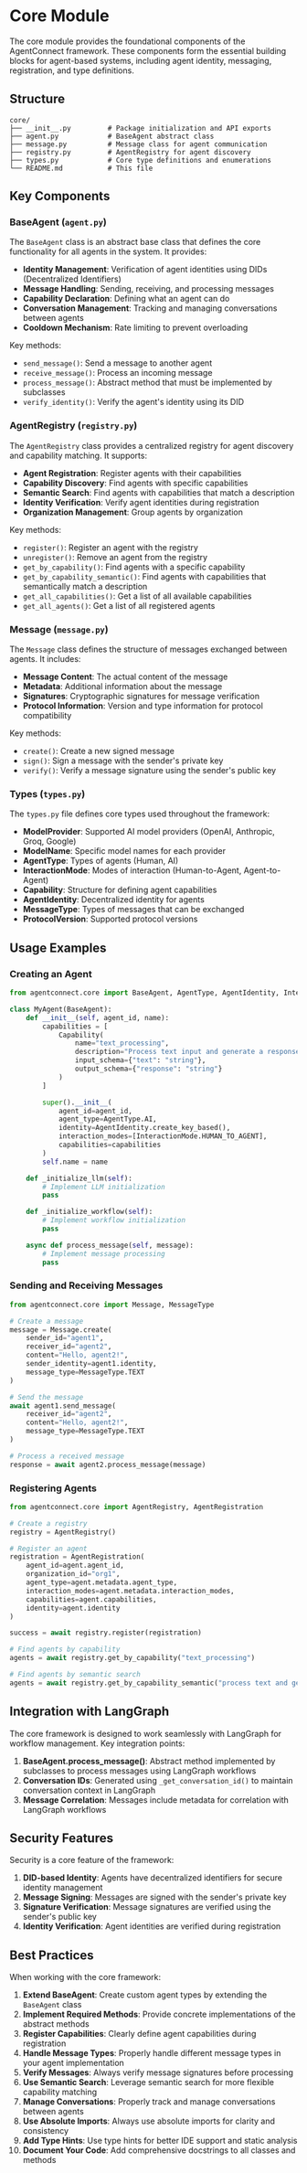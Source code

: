 # Core Module

The core module provides the foundational components of the AgentConnect framework. These components form the essential building blocks for agent-based systems, including agent identity, messaging, registration, and type definitions.

## Structure

```
core/
├── __init__.py         # Package initialization and API exports
├── agent.py            # BaseAgent abstract class
├── message.py          # Message class for agent communication
├── registry.py         # AgentRegistry for agent discovery
├── types.py            # Core type definitions and enumerations
└── README.md           # This file
```

## Key Components

### BaseAgent (`agent.py`)

The `BaseAgent` class is an abstract base class that defines the core functionality for all agents in the system. It provides:

- **Identity Management**: Verification of agent identities using DIDs (Decentralized Identifiers)
- **Message Handling**: Sending, receiving, and processing messages
- **Capability Declaration**: Defining what an agent can do
- **Conversation Management**: Tracking and managing conversations between agents
- **Cooldown Mechanism**: Rate limiting to prevent overloading

Key methods:
- `send_message()`: Send a message to another agent
- `receive_message()`: Process an incoming message
- `process_message()`: Abstract method that must be implemented by subclasses
- `verify_identity()`: Verify the agent's identity using its DID

### AgentRegistry (`registry.py`)

The `AgentRegistry` class provides a centralized registry for agent discovery and capability matching. It supports:

- **Agent Registration**: Register agents with their capabilities
- **Capability Discovery**: Find agents with specific capabilities
- **Semantic Search**: Find agents with capabilities that match a description
- **Identity Verification**: Verify agent identities during registration
- **Organization Management**: Group agents by organization

Key methods:
- `register()`: Register an agent with the registry
- `unregister()`: Remove an agent from the registry
- `get_by_capability()`: Find agents with a specific capability
- `get_by_capability_semantic()`: Find agents with capabilities that semantically match a description
- `get_all_capabilities()`: Get a list of all available capabilities
- `get_all_agents()`: Get a list of all registered agents

### Message (`message.py`)

The `Message` class defines the structure of messages exchanged between agents. It includes:

- **Message Content**: The actual content of the message
- **Metadata**: Additional information about the message
- **Signatures**: Cryptographic signatures for message verification
- **Protocol Information**: Version and type information for protocol compatibility

Key methods:
- `create()`: Create a new signed message
- `sign()`: Sign a message with the sender's private key
- `verify()`: Verify a message signature using the sender's public key

### Types (`types.py`)

The `types.py` file defines core types used throughout the framework:

- **ModelProvider**: Supported AI model providers (OpenAI, Anthropic, Groq, Google)
- **ModelName**: Specific model names for each provider
- **AgentType**: Types of agents (Human, AI)
- **InteractionMode**: Modes of interaction (Human-to-Agent, Agent-to-Agent)
- **Capability**: Structure for defining agent capabilities
- **AgentIdentity**: Decentralized identity for agents
- **MessageType**: Types of messages that can be exchanged
- **ProtocolVersion**: Supported protocol versions

## Usage Examples

### Creating an Agent

```python
from agentconnect.core import BaseAgent, AgentType, AgentIdentity, InteractionMode, Capability

class MyAgent(BaseAgent):
    def __init__(self, agent_id, name):
        capabilities = [
            Capability(
                name="text_processing",
                description="Process text input and generate a response",
                input_schema={"text": "string"},
                output_schema={"response": "string"}
            )
        ]

        super().__init__(
            agent_id=agent_id,
            agent_type=AgentType.AI,
            identity=AgentIdentity.create_key_based(),
            interaction_modes=[InteractionMode.HUMAN_TO_AGENT],
            capabilities=capabilities
        )
        self.name = name

    def _initialize_llm(self):
        # Implement LLM initialization
        pass

    def _initialize_workflow(self):
        # Implement workflow initialization
        pass

    async def process_message(self, message):
        # Implement message processing
        pass
```

### Sending and Receiving Messages

```python
from agentconnect.core import Message, MessageType

# Create a message
message = Message.create(
    sender_id="agent1",
    receiver_id="agent2",
    content="Hello, agent2!",
    sender_identity=agent1.identity,
    message_type=MessageType.TEXT
)

# Send the message
await agent1.send_message(
    receiver_id="agent2",
    content="Hello, agent2!",
    message_type=MessageType.TEXT
)

# Process a received message
response = await agent2.process_message(message)
```

### Registering Agents

```python
from agentconnect.core import AgentRegistry, AgentRegistration

# Create a registry
registry = AgentRegistry()

# Register an agent
registration = AgentRegistration(
    agent_id=agent.agent_id,
    organization_id="org1",
    agent_type=agent.metadata.agent_type,
    interaction_modes=agent.metadata.interaction_modes,
    capabilities=agent.capabilities,
    identity=agent.identity
)

success = await registry.register(registration)

# Find agents by capability
agents = await registry.get_by_capability("text_processing")

# Find agents by semantic search
agents = await registry.get_by_capability_semantic("process text and generate responses")
```

## Integration with LangGraph

The core framework is designed to work seamlessly with LangGraph for workflow management. Key integration points:

1. **BaseAgent.process_message()**: Abstract method implemented by subclasses to process messages using LangGraph workflows
2. **Conversation IDs**: Generated using `_get_conversation_id()` to maintain conversation context in LangGraph
3. **Message Correlation**: Messages include metadata for correlation with LangGraph workflows

## Security Features

Security is a core feature of the framework:

1. **DID-based Identity**: Agents have decentralized identifiers for secure identity management
2. **Message Signing**: Messages are signed with the sender's private key
3. **Signature Verification**: Message signatures are verified using the sender's public key
4. **Identity Verification**: Agent identities are verified during registration

## Best Practices

When working with the core framework:

1. **Extend BaseAgent**: Create custom agent types by extending the `BaseAgent` class
2. **Implement Required Methods**: Provide concrete implementations of the abstract methods
3. **Register Capabilities**: Clearly define agent capabilities during registration
4. **Handle Message Types**: Properly handle different message types in your agent implementation
5. **Verify Messages**: Always verify message signatures before processing
6. **Use Semantic Search**: Leverage semantic search for more flexible capability matching
7. **Manage Conversations**: Properly track and manage conversations between agents
8. **Use Absolute Imports**: Always use absolute imports for clarity and consistency
9. **Add Type Hints**: Use type hints for better IDE support and static analysis
10. **Document Your Code**: Add comprehensive docstrings to all classes and methods
